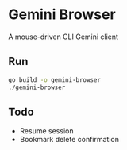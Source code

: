 # Gemini Browser

A mouse-driven CLI Gemini client

## Run

```bash
go build -o gemini-browser
./gemini-browser
```

## Todo

- Resume session
- Bookmark delete confirmation
